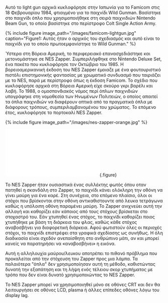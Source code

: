 Αυτό το light gun αρχικά κυκλοφόρησε στην Ιαπωνία για το Famicom στις 18 Φεβρουαρίου 1984, φτιαγμένο για το παιχνίδι Wild Gunman. Βασίστηκε στο παιχνίδι όπλο που χρησιμοποιήθηκε στη σειρά παιχνιδιών Nintendo Beam Gun, το οποίο βασίστηκε στο περίστροφο Colt Single Action Army.

{% include figure image_path="/images/famicom-lightgun.jpg" caption="Figure1: Αυτός ήταν ο αρχικός του σχεδιασμός και αυτό είναι το παιχνίδι για το οποίο πρωτοεμφανίστηκε το Wild Gunman." %}

 Ύστερα στη Βόρεια Αμερική, το περιφερειακό επανασχεδιάστηκε και μετονομάστηκε σε NES Zapper. Συμπεριλήφθηκε στο Nintendo Deluxe Set, ένα πακέτο που κυκλοφόρησε τον Οκτώβριο του 1985. Η βορειοαμερικανική έκδοση του NES Zapper έμοιαζε με ένα φουτουριστικό πιστόλι επιστημονικής φαντασίας με χρωματικό συνδυασμό που ταιριάζει με το NES, παρά με περίστροφο όπως η έκδοση Famicom. Το σχέδιο που κυκλοφόρησε αρχικά στη Βόρεια Αμερική είχε σκούρο γκρι βαρέλι και λαβή. Το 1988, ο ομοσπονδιακός νόμος περί όπλων παιχνιδιών υπογράφηκε στη νομοθεσία των Ηνωμένων Πολιτειών, ο οποίος απαιτεί τα όπλα παιχνιδιών να διαφέρουν οπτικά από τα πραγματικά όπλα με διάφορους τρόπους, συμπεριλαμβανομένου του χρώματος. Το επόμενο έτος, κυκλοφόρησε το πορτοκαλί NES Zapper.

{% include figure image_path="/images/nes-zapper-orange.jpg" %}

![](nes-zapper.md){.figure}
 
Το NES  Zapper ήταν ουσιαστικά ένας συλλέκτης φωτός όπου οταν πατηθεί η σκανδάλη στο Zapper, το παιχνίδι κάνει ολόκληρη την οθόνη να γίνει μαύρη για ένα καρέ. Στη συνέχεια, στο επόμενο πλαίσιο, όλοι οι στόχοι που βρίσκονται στην οθόνη αντικαθιστουντε από λευκα τετράγωνα καθώς η υπόλοιπη οθόνη παραμένει μαύρη. Το Zapper ανιχνεύει αυτή την αλλαγή και καθορίζει εάν κάποιος από τους στόχους βρίσκεται στο στοχαστρό του. Εάν χτυπηθεί ένας στόχος, το παιχνίδι καθορίζει ποιος χτυπήθηκε με βάση τη διάρκεια του φλας, καθώς κάθε στόχος αναβοσβήνει για διαφορετική διάρκεια. Αφού φωτιστούν όλες οι περιοχές στόχοι, το παιχνίδι επιστρέφει στα γραφικά σχεδίασης ως συνήθως. Η όλη διαδικασία είναι σχεδόν ανεπαίσθητη στο ανθρώπινο μάτι, αν και μπορεί κανείς να παρατηρήσει να «αναβοσβήνει» η εικόνα.

Αυτή η αλληλουχία μαύρου/λευκου αποτρέπει το πιθανό πρόβλημα που προκαλείται από την στόχευση του Zapper προς μια λάμπα. Τα παλαιότερα "όπλα" δεν χρησιμοποίησαν αυτή τη μέθοδο, καθιστώντας δυνατή την εξαπάτηση και τη λήψη ενός τέλειου σκορ χτυπήματος με τρόπο που δεν είναι δυνατό χρησιμοποιώντας το NES Zapper.

Το NES Zapper μπορεί να χρησιμοποιηθεί μόνο σε οθόνες CRT και δεν θα λειτουργήσει σε οθόνες LCD, plasma  ή άλλες επίπεδες οθόνες λόγω του display lag.


